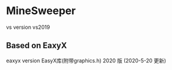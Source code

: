 # MineSweeper
 vs version vs2019
## Based on EaxyX
 eaxyx version EasyX库(附带graphics.h) 2020 版 (2020-5-20 更新)

